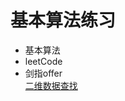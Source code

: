 
# 基本算法练习

* 基本算法  
* leetCode  
* 剑指offer  
[二维数据查找](algorithm/src/main/com/libin/offer/_03_array.java)



